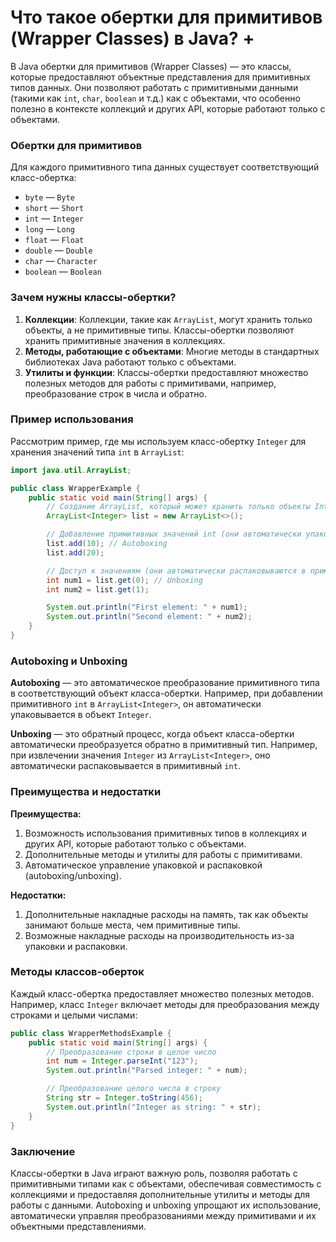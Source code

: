 # Что такое обертки для примитивов (Wrapper Classes) в Java? +

В Java обертки для примитивов (Wrapper Classes) — это классы, которые предоставляют объектные представления для примитивных типов данных. Они позволяют работать с примитивными данными (такими как `int`, `char`, `boolean` и т.д.) как с объектами, что особенно полезно в контексте коллекций и других API, которые работают только с объектами.

### Обертки для примитивов

Для каждого примитивного типа данных существует соответствующий класс-обертка:

- `byte` — `Byte`
- `short` — `Short`
- `int` — `Integer`
- `long` — `Long`
- `float` — `Float`
- `double` — `Double`
- `char` — `Character`
- `boolean` — `Boolean`

### Зачем нужны классы-обертки?

1. **Коллекции**: Коллекции, такие как `ArrayList`, могут хранить только объекты, а не примитивные типы. Классы-обертки позволяют хранить примитивные значения в коллекциях.
2. **Методы, работающие с объектами**: Многие методы в стандартных библиотеках Java работают только с объектами.
3. **Утилиты и функции**: Классы-обертки предоставляют множество полезных методов для работы с примитивами, например, преобразование строк в числа и обратно.

### Пример использования

Рассмотрим пример, где мы используем класс-обертку `Integer` для хранения значений типа `int` в `ArrayList`:

```java
import java.util.ArrayList;

public class WrapperExample {
    public static void main(String[] args) {
        // Создание ArrayList, который может хранить только объекты Integer
        ArrayList<Integer> list = new ArrayList<>();

        // Добавление примитивных значений int (они автоматически упаковываются в объекты Integer)
        list.add(10); // Autoboxing
        list.add(20);

        // Доступ к значениям (они автоматически распаковываются в примитивные int)
        int num1 = list.get(0); // Unboxing
        int num2 = list.get(1);

        System.out.println("First element: " + num1);
        System.out.println("Second element: " + num2);
    }
}
```

### Autoboxing и Unboxing

**Autoboxing** — это автоматическое преобразование примитивного типа в соответствующий объект класса-обертки. Например, при добавлении примитивного `int` в `ArrayList<Integer>`, он автоматически упаковывается в объект `Integer`.

**Unboxing** — это обратный процесс, когда объект класса-обертки автоматически преобразуется обратно в примитивный тип. Например, при извлечении значения `Integer` из `ArrayList<Integer>`, оно автоматически распаковывается в примитивный `int`.

### Преимущества и недостатки

**Преимущества:**
1. Возможность использования примитивных типов в коллекциях и других API, которые работают только с объектами.
2. Дополнительные методы и утилиты для работы с примитивами.
3. Автоматическое управление упаковкой и распаковкой (autoboxing/unboxing).

**Недостатки:**
1. Дополнительные накладные расходы на память, так как объекты занимают больше места, чем примитивные типы.
2. Возможные накладные расходы на производительность из-за упаковки и распаковки.

### Методы классов-оберток

Каждый класс-обертка предоставляет множество полезных методов. Например, класс `Integer` включает методы для преобразования между строками и целыми числами:

```java
public class WrapperMethodsExample {
    public static void main(String[] args) {
        // Преобразование строки в целое число
        int num = Integer.parseInt("123");
        System.out.println("Parsed integer: " + num);

        // Преобразование целого числа в строку
        String str = Integer.toString(456);
        System.out.println("Integer as string: " + str);
    }
}
```

### Заключение

Классы-обертки в Java играют важную роль, позволяя работать с примитивными типами как с объектами, обеспечивая совместимость с коллекциями и предоставляя дополнительные утилиты и методы для работы с данными. Autoboxing и unboxing упрощают их использование, автоматически управляя преобразованиями между примитивами и их объектными представлениями.